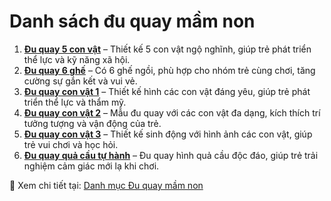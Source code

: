 
# Danh sách đu quay mầm non

1. **[Đu quay 5 con vật](https://thietbimamnondaklak.com/san-pham/du-quay-5-con-vat/)** – Thiết kế 5 con vật ngộ nghĩnh, giúp trẻ phát triển thể lực và kỹ năng xã hội.  
2. **[Đu quay 6 ghế](https://thietbimamnondaklak.com/san-pham/du-quay-6-ghe/)** – Có 6 ghế ngồi, phù hợp cho nhóm trẻ cùng chơi, tăng cường sự gắn kết và vui vẻ.  
3. **[Đu quay con vật 1](https://thietbimamnondaklak.com/san-pham/du-quay-con-vat-1/)** – Thiết kế hình các con vật đáng yêu, giúp trẻ phát triển thể lực và thẩm mỹ.  
4. **[Đu quay con vật 2](https://thietbimamnondaklak.com/san-pham/du-quay-con-vat-2/)** – Mẫu đu quay với các con vật đa dạng, kích thích trí tưởng tượng và vận động của trẻ.  
5. **[Đu quay con vật 3](https://thietbimamnondaklak.com/san-pham/du-quay-con-vat-3/)** – Thiết kế sinh động với hình ảnh các con vật, giúp trẻ vui chơi và học hỏi.  
6. **[Đu quay quả cầu tự hành](https://thietbimamnondaklak.com/san-pham/du-quay-qua-cau-tu-hanh/)** – Đu quay hình quả cầu độc đáo, giúp trẻ trải nghiệm cảm giác mới lạ khi chơi.  

📌 Xem chi tiết tại: [Danh mục Đu quay mầm non](https://thietbimamnondaklak.com/mam-non/do-choi-mam-non/du-quay/)
```

